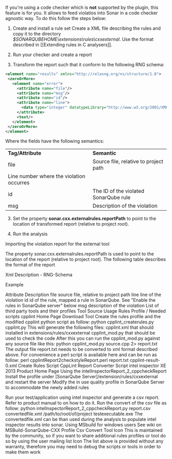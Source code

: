 If you're using a code checker which is **not** supported by the plugin, this feature is for you. It allows to feed violatios into Sonar in a code checker agnostic way. To do this follow the steps below:

1. Create and install a rule set
Create a XML file describing the rules and copy it to the directory 
_$SONARQUBEHOME\extensions\rules\cxxexternal_. Use the format described in [[Extending rules in C analysers]].

2. Run your checker and create a report 

3. Transform the report such that it conform to the following RNG schema:
```XML
<element name="results" xmlns="http://relaxng.org/ns/structure/1.0">
 <zeroOrMore>
   <element name="error">
     <attribute name="file"/>
     <attribute name="msg"/>
     <attribute name="id"/>
     <attribute name="line">
       <data type="integer" datatypeLibrary="http://www.w3.org/2001/XMLSchema-datatypes" />
     </attribute>
     <text/>
   </element>
 </zeroOrMore>
</element>
```

Where the fields have the following semantics:

<table>
<tr>
<td><b>Tag/Attribute</b></td>
<td><b>Semantic</b></td>
</tr>

<tr>
<td>file</td>
<td>Source file, relative to project path</td>
</tr>

<tr>
<td>Line number where the violation occurres</td>
<td></td>
</tr>

<tr>
<td>id</td>
<td>The ID of the violated SonarQube rule</td>
</tr>

<tr>
<td>msg</td>
<td>Description of the violation</td>
</tr>
<table>

3. Set the property **sonar.cxx.externalrules.reportPath** to point to the location of transformed report (relative to project root). 

4. Run the analysis

Importing the violation report for the external tool

The property sonar.cxx.externalrules.reportPath is used to point to the location of the report (relative to project root). The following table describes the format of the report

Xml Description - RNG-Schema

Example
<element name="results" xmlns="http://relaxng.org/ns/structure/1.0">
 <zeroOrMore>
   <element name="error">
     <attribute name="file"/>
     <attribute name="msg"/>
     <attribute name="id"/>
     <attribute name="line">
       <data type="integer" datatypeLibrary="http://www.w3.org/2001/XMLSchema-datatypes" />
     </attribute>
     <text/>
   </element>
 </zeroOrMore>
</element>
<?xml version="1.0"?>
<results>
<error file="sources/utils/code_chunks.cpp" line="1" id="cxxexternal-unusedFunction" msg="The function 'foo' is never used"/>
<error file="sources/utils/utils.cpp" line="1" id="cxxexternal-unusedFunction" msg="The function 'utils' is never used"/>
</results>
Attribute	
Description
file	source file, relative to project path
line	line of the violation
id	id of the rule, mapped a rule in SonarQube. See "Enable the rules in SonarQube server" below
msg	description of the violation
List of third party tools and their profiles
Tool
Source
Usage
Rules Profile / Needed scripts
cpplint	
Home Page
Download Tool
Create the rules profile and the modified cpplint python script as follow:
python cpplint_createrules.py cpplint.py
This will generate the following files:
cpplint.xml that should installed in extensions/rules/cxxexternal
cpplint_mod.py that should be used to check the code
After this you can run the cpplint_mod.py against any source file like this:
python cpplint_mod.py source.cpp 2> report.txt
The output file report.txt needs to be converted to xml format described above. For convenience a perl script is available here and can be run as follow:
perl cpplintReport2checkstyleReport.perl report.txt cpplint-result-0.xml
Create Rules Script
CppLint Report Converter Script
intel inspector XE 2013	Product Home Page	
Using the intelInspectorReport_2_cppcheckReport
Install the profile under [SonarQube Server]/extension/rules/cxxexternal and restart the server
Modify the in use quality profile in SonarQube Server to accommodate the newly added rules

Run your test/application using intel inspector and generate a csv report. Refer to product manual to on how to do it.
Run the convert of the csv file as follow:
python intelInspectorReport_2_cppcheckReport.py report.csv convertedfile.xml /path/to/root/of/project testexecutable.exe
The convertedfile.xml can be than used during the analysis to populate intel inspector results into sonar.
Using MSbuild for windows users
See wiki on MSBuild-SonarQube-CXX
Profile
Csv Convert Tool
Icon
This is maintained by the community, so if you want to share additional rules profiles or tool do so by using the user mailing list
Icon
The list above is provided without any warranty, therefore you may need to debug the scripts or tools in order to make them work